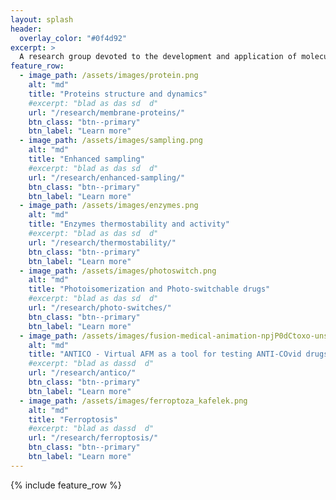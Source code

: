 ```yaml
---
layout: splash
header:
  overlay_color: "#0f4d92"
excerpt: >
  A research group devoted to the development and application of molecular simulation methods for investigating biophysical systems. Located in the Institute of Physics, Nicolaus Copernicus University, Toruń, Poland.
feature_row:
  - image_path: /assets/images/protein.png
    alt: "md"
    title: "Proteins structure and dynamics"
    #excerpt: "blad as das sd  d"
    url: "/research/membrane-proteins/"
    btn_class: "btn--primary"
    btn_label: "Learn more"
  - image_path: /assets/images/sampling.png
    alt: "md"
    title: "Enhanced sampling"
    #excerpt: "blad as das sd  d"
    url: "/research/enhanced-sampling/"
    btn_class: "btn--primary"
    btn_label: "Learn more"
  - image_path: /assets/images/enzymes.png
    alt: "md"
    title: "Enzymes thermostability and activity"
    #excerpt: "blad as das sd  d"
    url: "/research/thermostability/"
    btn_class: "btn--primary"
    btn_label: "Learn more"
  - image_path: /assets/images/photoswitch.png
    alt: "md"
    title: "Photoisomerization and Photo-switchable drugs"
    #excerpt: "blad as das sd  d"
    url: "/research/photo-switches/"
    btn_class: "btn--primary"
    btn_label: "Learn more"
  - image_path: /assets/images/fusion-medical-animation-npjP0dCtoxo-unsplash.jpg
    alt: "md"
    title: "ANTICO - Virtual AFM as a tool for testing ANTI-COvid drugs"
    #excerpt: "blad as dassd  d"
    url: "/research/antico/"
    btn_class: "btn--primary"
    btn_label: "Learn more"
  - image_path: /assets/images/ferroptoza_kafelek.png
    alt: "md"
    title: "Ferroptosis"
    #excerpt: "blad as dassd  d"
    url: "/research/ferroptosis/"
    btn_class: "btn--primary"
    btn_label: "Learn more"
---
```


{% include feature_row %}
